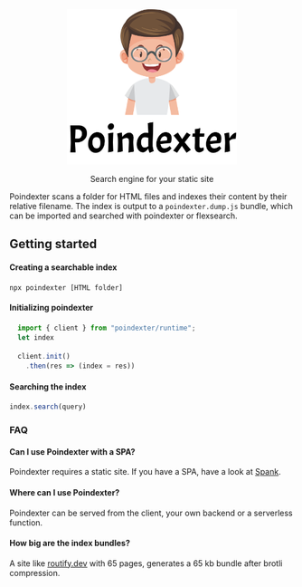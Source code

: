 <div align="center">
  <img src="./poindexter.svg" width="300px">
  
  Search engine for your static site
</div>

Poindexter scans a folder for HTML files and indexes their content by their relative filename. The index is output to a `poindexter.dump.js` bundle, which can be imported and searched with poindexter or flexsearch.

## Getting started

#### Creating a searchable index

```
npx poindexter [HTML folder]
```

#### Initializing poindexter

```javascript
  import { client } from "poindexter/runtime";
  let index

  client.init()
    .then(res => (index = res))
```

#### Searching the index
```javascript
index.search(query)
```



### FAQ

#### Can I use Poindexter with a SPA?
Poindexter requires a static site. If you have a SPA, have a look at [Spank](https://github.com/roxiness/spank).

#### Where can I use Poindexter?
Poindexter can be served from the client, your own backend or a serverless function.

#### How big are the index bundles?
A site like [routify.dev](https://routify.dev) with 65 pages, generates a 65 kb bundle after brotli compression.
```
